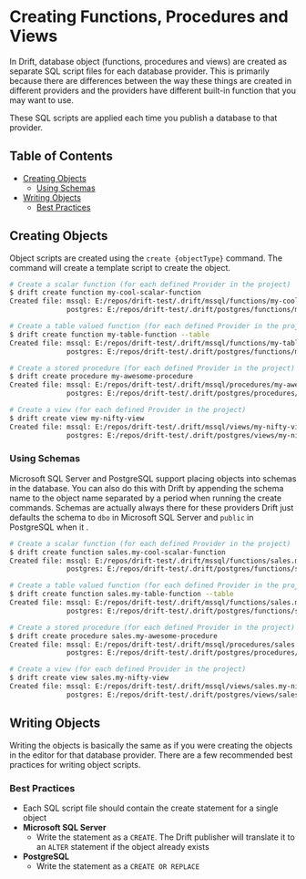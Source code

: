 # Creating Functions, Procedures and Views
In Drift, database object (functions, procedures and views) are created as separate SQL script files for each database provider. This is primarily because there are differences between the way these things are created in different providers and the providers have different built-in function that you may want to use.

These SQL scripts are applied each time you publish a database to that provider.

## Table of Contents

- [Creating Objects](#creating-objects)
  - [Using Schemas](#using-schemas)
- [Writing Objects](#writing-objects)
  - [Best Practices](#best-practices)

## Creating Objects
Object scripts are created using the `create {objectType}` command. The command will create a template script to create the object.

```bash
# Create a scalar function (for each defined Provider in the project)
$ drift create function my-cool-scalar-function
Created file: mssql: E:/repos/drift-test/.drift/mssql/functions/my-cool-scalar-function.sql
              postgres: E:/repos/drift-test/.drift/postgres/functions/my-cool-scalar-function.sql

# Create a table valued function (for each defined Provider in the project)
$ drift create function my-table-function --table
Created file: mssql: E:/repos/drift-test/.drift/mssql/functions/my-table-function.sql
              postgres: E:/repos/drift-test/.drift/postgres/functions/my-table-function.sql

# Create a stored procedure (for each defined Provider in the project)
$ drift create procedure my-awesome-procedure
Created file: mssql: E:/repos/drift-test/.drift/mssql/procedures/my-awesome-procedure.sql
              postgres: E:/repos/drift-test/.drift/postgres/procedures/my-awesome-procedure.sql

# Create a view (for each defined Provider in the project)
$ drift create view my-nifty-view
Created file: mssql: E:/repos/drift-test/.drift/mssql/views/my-nifty-view.sql
              postgres: E:/repos/drift-test/.drift/postgres/views/my-nifty-view.sql
```

### Using Schemas
Microsoft SQL Server and PostgreSQL support placing objects into schemas in the database. You can also do this with Drift by appending the schema name to the object name separated by a period when running the create commands. Schemas are actually always there for these providers Drift just defaults the schema to `dbo` in Microsoft SQL Server and `public` in PostgreSQL when it .

```bash
# Create a scalar function (for each defined Provider in the project)
$ drift create function sales.my-cool-scalar-function
Created file: mssql: E:/repos/drift-test/.drift/mssql/functions/sales.my-cool-scalar-function.sql
              postgres: E:/repos/drift-test/.drift/postgres/functions/sales.my-cool-scalar-function.sql

# Create a table valued function (for each defined Provider in the project)
$ drift create function sales.my-table-function --table
Created file: mssql: E:/repos/drift-test/.drift/mssql/functions/sales.my-table-function.sql
              postgres: E:/repos/drift-test/.drift/postgres/functions/sales.my-table-function.sql

# Create a stored procedure (for each defined Provider in the project)
$ drift create procedure sales.my-awesome-procedure
Created file: mssql: E:/repos/drift-test/.drift/mssql/procedures/sales.my-awesome-procedure.sql
              postgres: E:/repos/drift-test/.drift/postgres/procedures/sales.my-awesome-procedure.sql

# Create a view (for each defined Provider in the project)
$ drift create view sales.my-nifty-view
Created file: mssql: E:/repos/drift-test/.drift/mssql/views/sales.my-nifty-view.sql
              postgres: E:/repos/drift-test/.drift/postgres/views/sales.my-nifty-view.sql
```

## Writing Objects
Writing the objects is basically the same as if you were creating the objects in the editor for that database provider. There are a few recommended best practices for writing object scripts.

### Best Practices
- Each SQL script file should contain the create statement for a single object
- **Microsoft SQL Server**
  - Write the statement as a `CREATE`. The Drift publisher will translate it to an `ALTER` statement if the object already exists
- **PostgreSQL**
  - Write the statement as a `CREATE OR REPLACE`
